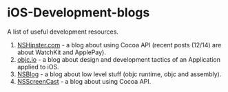 iOS-Development-blogs
=====================

A list of useful development resources.

1. [NSHipster.com](http://nshipster.com) - a blog about using Cocoa API (recent posts (12/14) are about WatchKit and ApplePay).
1. [objc.io](http://www.objc.io) - a blog about design and development tactics of an Application applied to iOS.
1. [NSBlog](https://www.mikeash.com/pyblog) - a blog about low level stuff (objc runtime, objc and assembly).
1. [NSScreenCast](http://nsscreencast.com) - a blog about using Cocoa API.
